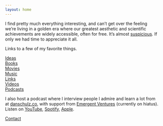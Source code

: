 ```yaml
---
layout: home
---
```


I find pretty much everything interesting, and can’t get over the feeling we’re living in a golden era where our greatest aesthetic and scientific achievements are widely accessible, often for free. It’s almost [suspicious](https://en.wikipedia.org/wiki/Anthropic_principle). If only we had time to appreciate it all.

Links to a few of my favorite things.

[Ideas](/ideas/)  
[Books](/books/)  
[Movies](/movies/)  
[Music](/music/)  
[Links](/links/)  
[Videos](/videos/)  
[Podcasts](/podcasts/)

I also host a podcast where I interview people I admire and learn a lot from at [danschulz.co](https://www.danschulz.co/), with support from [Emergent Ventures](https://marginalrevolution.com/marginalrevolution/2024/05/emergent-ventures-34th-cohort.html) (currently on hiatus). Listen on [YouTube](https://www.youtube.com/@dnschlz), [Spotify](https://open.spotify.com/show/59YkrYwjAgiKAVMNGWPaLE), [Apple](https://podcasts.apple.com/us/podcast/undertone/id1693303954).

<a class="muted small" href="/contact">Contact</a>
